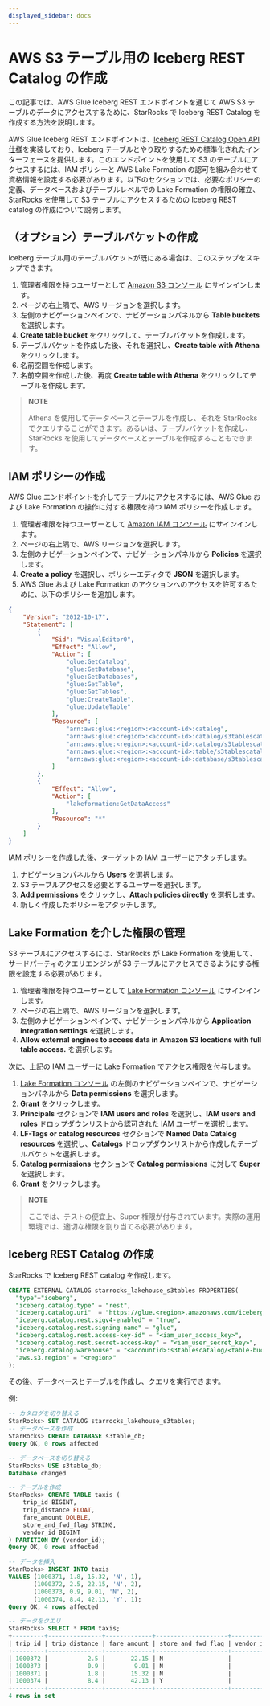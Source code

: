 ```yaml
---
displayed_sidebar: docs
---
```


# AWS S3 テーブル用の Iceberg REST Catalog の作成

この記事では、AWS Glue Iceberg REST エンドポイントを通じて AWS S3 テーブルのデータにアクセスするために、StarRocks で Iceberg REST Catalog を作成する方法を説明します。

AWS Glue Iceberg REST エンドポイントは、[Iceberg REST Catalog Open API 仕様](https://github.com/apache/iceberg/blob/main/open-api/rest-catalog-open-api.yaml)を実装しており、Iceberg テーブルとやり取りするための標準化されたインターフェースを提供します。このエンドポイントを使用して S3 のテーブルにアクセスするには、IAM ポリシーと AWS Lake Formation の認可を組み合わせて資格情報を設定する必要があります。以下のセクションでは、必要なポリシーの定義、データベースおよびテーブルレベルでの Lake Formation の権限の確立、StarRocks を使用して S3 テーブルにアクセスするための Iceberg REST catalog の作成について説明します。

## （オプション）テーブルバケットの作成

Iceberg テーブル用のテーブルバケットが既にある場合は、このステップをスキップできます。

1. 管理者権限を持つユーザーとして [Amazon S3 コンソール](https://console.aws.amazon.com/s3) にサインインします。
2. ページの右上隅で、AWS リージョンを選択します。
3. 左側のナビゲーションペインで、ナビゲーションパネルから **Table buckets** を選択します。
4. **Create table bucket** をクリックして、テーブルバケットを作成します。
5. テーブルバケットを作成した後、それを選択し、**Create table with Athena** をクリックします。
6. 名前空間を作成します。
7. 名前空間を作成した後、再度 **Create table with Athena** をクリックしてテーブルを作成します。

> **NOTE**
> 
> Athena を使用してデータベースとテーブルを作成し、それを StarRocks でクエリすることができます。あるいは、テーブルバケットを作成し、StarRocks を使用してデータベースとテーブルを作成することもできます。

## IAM ポリシーの作成

AWS Glue エンドポイントを介してテーブルにアクセスするには、AWS Glue および Lake Formation の操作に対する権限を持つ IAM ポリシーを作成します。

1. 管理者権限を持つユーザーとして [Amazon IAM コンソール](https://console.aws.amazon.com/iam) にサインインします。
2. ページの右上隅で、AWS リージョンを選択します。
3. 左側のナビゲーションペインで、ナビゲーションパネルから **Policies** を選択します。
4. **Create a policy** を選択し、ポリシーエディタで **JSON** を選択します。
5. AWS Glue および Lake Formation のアクションへのアクセスを許可するために、以下のポリシーを追加します。

```json
{
    "Version": "2012-10-17",
    "Statement": [
        {
            "Sid": "VisualEditor0",
            "Effect": "Allow",
            "Action": [
                "glue:GetCatalog",
                "glue:GetDatabase",
                "glue:GetDatabases",
                "glue:GetTable",
                "glue:GetTables",
                "glue:CreateTable",
                "glue:UpdateTable"
            ],
            "Resource": [
                "arn:aws:glue:<region>:<account-id>:catalog",
                "arn:aws:glue:<region>:<account-id>:catalog/s3tablescatalog",
                "arn:aws:glue:<region>:<account-id>:catalog/s3tablescatalog/<s3_table_bucket_name>",
                "arn:aws:glue:<region>:<account-id>:table/s3tablescatalog/<s3_table_bucket_name>/<namespace>/*",
                "arn:aws:glue:<region>:<account-id>:database/s3tablescatalog/<s3_table_bucket_name>/<namespace>"
            ]
        },
        {
            "Effect": "Allow",
            "Action": [
                "lakeformation:GetDataAccess"
            ],
            "Resource": "*"
        }
    ]
}
```

IAM ポリシーを作成した後、ターゲットの IAM ユーザーにアタッチします。

1. ナビゲーションパネルから **Users** を選択します。
2. S3 テーブルアクセスを必要とするユーザーを選択します。
3. **Add permissions** をクリックし、**Attach policies directly** を選択します。
4. 新しく作成したポリシーをアタッチします。

## Lake Formation を介した権限の管理

S3 テーブルにアクセスするには、StarRocks が Lake Formation を使用して、サードパーティのクエリエンジンが S3 テーブルにアクセスできるようにする権限を設定する必要があります。

1. 管理者権限を持つユーザーとして [Lake Formation コンソール](https://console.aws.amazon.com/lakeformation) にサインインします。
2. ページの右上隅で、AWS リージョンを選択します。
3. 左側のナビゲーションペインで、ナビゲーションパネルから **Application integration settings** を選択します。
4. **Allow external engines to access data in Amazon S3 locations with full table access.** を選択します。

次に、上記の IAM ユーザーに Lake Formation でアクセス権限を付与します。

1. [Lake Formation コンソール](https://console.aws.amazon.com/lakeformation) の左側のナビゲーションペインで、ナビゲーションパネルから **Data permissions** を選択します。
2. **Grant** をクリックします。
3. **Principals** セクションで **IAM users and roles** を選択し、**IAM users and roles** ドロップダウンリストから認可された IAM ユーザーを選択します。
4. **LF-Tags or catalog resources** セクションで **Named Data Catalog resources** を選択し、**Catalogs** ドロップダウンリストから作成したテーブルバケットを選択します。
5. **Catalog permissions** セクションで **Catalog permissions** に対して **Super** を選択します。
6. **Grant** をクリックします。

> **NOTE**
>
> ここでは、テストの便宜上、Super 権限が付与されています。実際の運用環境では、適切な権限を割り当てる必要があります。

## Iceberg REST Catalog の作成

StarRocks で Iceberg REST catalog を作成します。

```SQL
CREATE EXTERNAL CATALOG starrocks_lakehouse_s3tables PROPERTIES(
  "type"="iceberg",
  "iceberg.catalog.type" = "rest",
  "iceberg.catalog.uri"  = "https://glue.<region>.amazonaws.com/iceberg",
  "iceberg.catalog.rest.sigv4-enabled" = "true",
  "iceberg.catalog.rest.signing-name" = "glue",
  "iceberg.catalog.rest.access-key-id" = "<iam_user_access_key>",
  "iceberg.catalog.rest.secret-access-key" = "<iam_user_secret_key>",
  "iceberg.catalog.warehouse" = "<accountid>:s3tablescatalog/<table-bucket-name>",
  "aws.s3.region" = "<region>"
);
```

その後、データベースとテーブルを作成し、クエリを実行できます。

例:

```SQL
-- カタログを切り替える
StarRocks> SET CATALOG starrocks_lakehouse_s3tables;
-- データベースを作成
StarRocks> CREATE DATABASE s3table_db;
Query OK, 0 rows affected

-- データベースを切り替える
StarRocks> USE s3table_db;
Database changed

-- テーブルを作成
StarRocks> CREATE TABLE taxis (
    trip_id BIGINT,
    trip_distance FLOAT,
    fare_amount DOUBLE,
    store_and_fwd_flag STRING,
    vendor_id BIGINT
) PARTITION BY (vendor_id);
Query OK, 0 rows affected 

-- データを挿入
StarRocks> INSERT INTO taxis 
VALUES (1000371, 1.8, 15.32, 'N', 1), 
       (1000372, 2.5, 22.15, 'N', 2),
       (1000373, 0.9, 9.01, 'N', 2),
       (1000374, 8.4, 42.13, 'Y', 1);
Query OK, 4 rows affected

-- データをクエリ
StarRocks> SELECT * FROM taxis;
+---------+---------------+-------------+--------------------+-----------+
| trip_id | trip_distance | fare_amount | store_and_fwd_flag | vendor_id |
+---------+---------------+-------------+--------------------+-----------+
| 1000372 |           2.5 |       22.15 | N                  |         2 |
| 1000373 |           0.9 |        9.01 | N                  |         2 |
| 1000371 |           1.8 |       15.32 | N                  |         1 |
| 1000374 |           8.4 |       42.13 | Y                  |         1 |
+---------+---------------+-------------+--------------------+-----------+
4 rows in set
```
